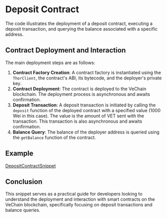 # Deposit Contract

The code illustrates the deployment of a deposit contract, executing a deposit transaction, and querying the balance associated with a specific address.

## Contract Deployment and Interaction

The main deployment steps are as follows:

1. **Contract Factory Creation**: A contract factory is instantiated using the `ThorClient`, the contract's ABI, its bytecode, and the deployer's private key.
2. **Contract Deployment**: The contract is deployed to the VeChain blockchain. The deployment process is asynchronous and awaits confirmation.
3. **Deposit Transaction**: A deposit transaction is initiated by calling the `deposit` function of the deployed contract with a specified value (1000 Wei in this case). The value is the amount of VET sent with the transaction. This transaction is also asynchronous and awaits confirmation.
4. **Balance Query**: The balance of the deployer address is queried using the `getBalance` function of the contract.


## Example

[DepositContractSnippet](examples/contracts/contract-deposit.ts)



## Conclusion

This snippet serves as a practical guide for developers looking to understand the deployment and interaction with smart contracts on the VeChain blockchain, specifically focusing on deposit transactions and balance queries.


